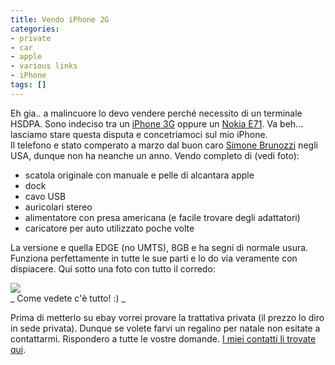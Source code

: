 ```yaml
---
title: Vendo iPhone 2G
categories:
- private
- car
- apple
- various links
- iPhone
tags: []
---
```

Eh gia.. a malincuore lo devo vendere perché necessito di un terminale HSDPA.
Sono indeciso tra un [iPhone 3G](http://www.apple.com/it/iphone/
"http://www.apple.com/it/iphone/" ) oppure un [Nokia
E71](http://www.nokia.it/A41155037 "http://www.nokia.it/A41155037" ). Va
beh... lasciamo stare questa disputa e concetriamoci sul mio iPhone.  
Il telefono e stato comperato a marzo dal buon caro [Simone
Brunozzi](http://ubuntista.wordpress.com/ "http://ubuntista.wordpress.com/" )
negli USA, dunque non ha neanche un anno. Vendo completo di (vedi foto):

  * scatola originale con manuale e pelle di alcantara apple
  * dock
  * cavo USB
  * auricolari stereo
  * alimentatore con presa americana (e facile trovare degli adattatori)
  * caricatore per auto utilizzato poche volte
  

La versione e quella EDGE (no UMTS), 8GB e ha segni di normale usura. Funziona
perfettamente in tutte le sue parti e lo do via veramente con dispiacere. Qui
sotto una foto con tutto il corredo:[]({{site.url}}/images/iphone1.jpg)

  
  

[![]({{site.url}}/images/iphone1.jpg)]({{site.url}}/images/iphone1.jpg)  
_ Come vedete c'è tutto! :) _  

Prima di metterlo su ebay vorrei provare la trattativa privata (il prezzo lo
diro in sede privata). Dunque se volete farvi un regalino per natale non
esitate a contattarmi. Rispondero a tutte le vostre domande. [I miei contatti
li trovate qui](http://www.diegor.it/home/chi_sono.html
"http://www.diegor.it/home/chi_sono.html" ).

